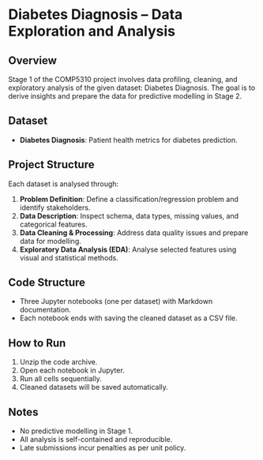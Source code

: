 # Diabetes Diagnosis – Data Exploration and Analysis

## Overview
Stage 1 of the COMP5310 project involves data profiling, cleaning, and exploratory analysis of the given dataset: Diabetes Diagnosis. The goal is to derive insights and prepare the data for predictive modelling in Stage 2.

## Dataset
- **Diabetes Diagnosis**: Patient health metrics for diabetes prediction.

## Project Structure
Each dataset is analysed through:
1. **Problem Definition**: Define a classification/regression problem and identify stakeholders.
2. **Data Description**: Inspect schema, data types, missing values, and categorical features.
3. **Data Cleaning & Processing**: Address data quality issues and prepare data for modelling.
4. **Exploratory Data Analysis (EDA)**: Analyse selected features using visual and statistical methods.

## Code Structure
- Three Jupyter notebooks (one per dataset) with Markdown documentation.
- Each notebook ends with saving the cleaned dataset as a CSV file.

## How to Run
1. Unzip the code archive.
2. Open each notebook in Jupyter.
3. Run all cells sequentially.
4. Cleaned datasets will be saved automatically.

## Notes
- No predictive modelling in Stage 1.
- All analysis is self-contained and reproducible.
- Late submissions incur penalties as per unit policy.
